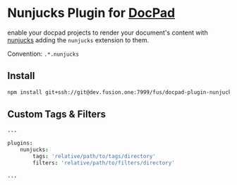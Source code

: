 # Nunjucks Plugin for [DocPad](http://docpad.org)

enable your docpad projects to render your document's content with [nunjucks](http://mozilla.github.io/nunjucks/) adding the `nunjucks` extension to them.


Convention:  `.*.nunjucks`


## Install

``` bash
npm install git+ssh://git@dev.fusion.one:7999/fus/docpad-plugin-nunjucks.git
```

## Custom Tags & Filters

```coffee
...

plugins:
	nunjucks:
		tags: 'relative/path/to/tags/directory'
		filters: 'relative/path/to/filters/directory'

...

```

